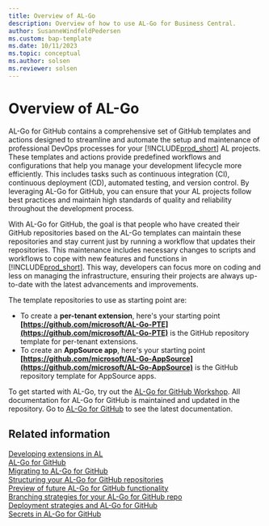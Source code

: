 ```yaml
---
title: Overview of AL-Go
description: Overview of how to use AL-Go for Business Central.
author: SusanneWindfeldPedersen
ms.custom: bap-template
ms.date: 10/11/2023
ms.topic: conceptual
ms.author: solsen
ms.reviewer: solsen
---
```


# Overview of AL-Go

AL-Go for GitHub contains a comprehensive set of GitHub templates and actions designed to streamline and automate the setup and maintenance of professional DevOps processes for your [!INCLUDE[prod_short](../developer/includes/prod_short.md)] AL projects. These templates and actions provide predefined workflows and configurations that help you manage your development lifecycle more efficiently. This includes tasks such as continuous integration (CI), continuous deployment (CD), automated testing, and version control. By leveraging AL-Go for GitHub, you can ensure that your AL projects follow best practices and maintain high standards of quality and reliability throughout the development process.

With AL-Go for GitHub, the goal is that people who have created their GitHub repositories based on the AL-Go templates can maintain these repositories and stay current just by running a workflow that updates their repositories. This maintenance includes necessary changes to scripts and workflows to cope with new features and functions in [!INCLUDE[prod_short](../developer/includes/prod_short.md)]. This way, developers can focus more on coding and less on managing the infrastructure, ensuring their projects are always up-to-date with the latest advancements and improvements.

The template repositories to use as starting point are:

- To create a **per-tenant extension**, here's your starting point
**[https://github.com/microsoft/AL-Go-PTE](https://github.com/microsoft/AL-Go-PTE)** is the GitHub repository template for per-tenant extensions.
- To create an **AppSource app**, here's your starting point
**[https://github.com/microsoft/AL-Go-AppSource](https://github.com/microsoft/AL-Go-AppSource)** is the GitHub repository template for AppSource apps. 

To get started with AL-Go, try out the [AL-Go for GitHub Workshop](https://github.com/microsoft/AL-Go/blob/main/Workshop/Index.md). All documentation for AL-Go for GitHub is maintained and updated in the repository. Go to [AL-Go for GitHub](https://github.com/microsoft/AL-Go/blob/main/README.md) to see the latest documentation.

## Related information

[Developing extensions in AL](../developer/devenv-dev-overview.md)  
[AL-Go for GitHub](https://freddysblog.com/2022/04/26/al-go-for-github/)  
[Migrating to AL-Go for GitHub](https://freddysblog.com/2022/04/27/migrating-to-al-go-for-github/)  
[Structuring your AL-Go for GitHub repositories](https://freddysblog.com/2022/04/28/structuring-your-github-repositories/)  
[Preview of future AL-Go for GitHub functionality](https://freddysblog.com/2022/05/02/al-go-for-github-preview-bits/)  
[Branching strategies for your AL-Go for GitHub repo](https://freddysblog.com/2022/05/03/branching-strategies-for-your-al-go-for-github-repo/)  
[Deployment strategies and AL-Go for GitHub](https://freddysblog.com/2022/05/06/deployment-strategies-and-al-go-for-github/)  
[Secrets in AL-Go for GitHub](https://freddysblog.com/2022/05/14/secrets-in-al-go-for-github/)  
